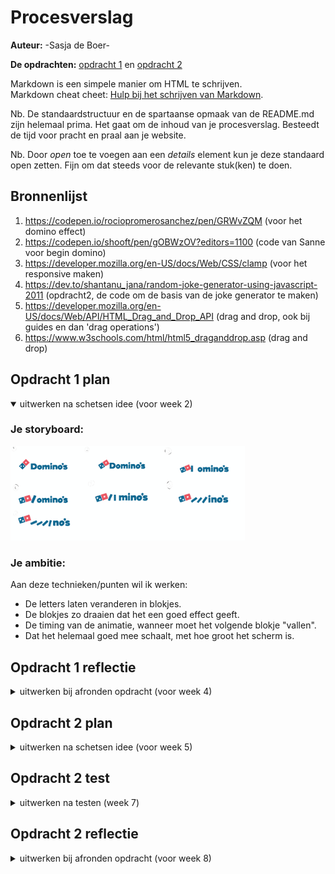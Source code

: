 # Procesverslag
**Auteur:** -Sasja de Boer-

**De opdrachten:** [opdracht 1](opdracht1/index.html) en [opdracht 2](opdracht2/index.html)


Markdown is een simpele manier om HTML te schrijven.  
Markdown cheat cheet: [Hulp bij het schrijven van Markdown](https://github.com/adam-p/markdown-here/wiki/Markdown-Cheatsheet).

Nb. De standaardstructuur en de spartaanse opmaak van de README.md zijn helemaal prima. Het gaat om de inhoud van je procesverslag. Besteedt de tijd voor pracht en praal aan je website.

Nb. Door *open* toe te voegen aan een *details* element kun je deze standaard open zetten. Fijn om dat steeds voor de relevante stuk(ken) te doen.



## Bronnenlijst
  1. https://codepen.io/rociopromerosanchez/pen/GRWvZQM (voor het domino effect)
  2. https://codepen.io/shooft/pen/gOBWzOV?editors=1100 (code van Sanne voor begin domino)
  2. https://developer.mozilla.org/en-US/docs/Web/CSS/clamp (voor het responsive maken)
  3. https://dev.to/shantanu_jana/random-joke-generator-using-javascript-2011 (opdracht2, de code om de basis van de joke generator te maken)
  4. https://developer.mozilla.org/en-US/docs/Web/API/HTML_Drag_and_Drop_API (drag and drop, ook bij guides en dan 'drag operations')
  5. https://www.w3schools.com/html/html5_draganddrop.asp (drag and drop)



## Opdracht 1 plan

<details open>
  <summary>uitwerken na schetsen idee (voor week 2)</summary>


  ### Je storyboard:
  <img src="readme-images/storyboard.svg" width="375px" alt="storyboard voor opdracht 1">


  ### Je ambitie: 
  Aan deze technieken/punten wil ik werken:
  - De letters laten veranderen in blokjes.
  - De blokjes zo draaien dat het een goed effect geeft.
  - De timing van de animatie, wanneer moet het volgende blokje "vallen".
  - Dat het helemaal goed mee schaalt, met hoe groot het scherm is.
 
</details>



## Opdracht 1 reflectie

<details>
  <summary>uitwerken bij afronden opdracht (voor week 4)</summary>


  ### Je uitkomst - karakteristiek screenshot(s):
  <img src="readme-images/resultaat.svg" width="375px" alt="uitomst opdracht 1">
  <img src="readme-images/resultaat-plat.svg" width="375px" alt="uitkomst opdracht 1">


  ### Dit ging goed/Heb ik geleerd: 
  Korte omschrijving met plaatje(s)
  - Ik heb geleerd hoe je uberhaupt een animatie moet maken. Ik snapte er vrij weinig van en ik heb veel moeten opzoeken en uitzoeken, allereerst om te begrijpen hoe alles werkt. Uiteindelijk snap ik het nu wel wat beter.
  - Wat ik ook heb geleerd is om het logo met before neer te zetten. Ik had eerst geen idee hoe ik dat logo daar ging krijgen, maar met before en background image is het uiteindelijk gelukt. Ook had ik nog nooit met gradient gewerkt, maar dit werkt goed voor mijn logo.

  <img src="readme-images/code-logo.svg" width="375px" alt="top">


  ### Dit was lastig/Is niet gelukt:
  Korte omschrijving met plaatje(s)
  - Het responsive maken, was eerst even last. Dit kwam omdat ik geen idee had hoe dit moest en dan wordt het ook lastig waar je op moet zoeken. Uiteindelijk herkende ik weer van de les hoe dit moest en toen kon ik beter zoeken en was het uiteindelijk helemaal niet zo lastig. Ik heb nu alleen dat het schaalt als je de breedte veranderd, maar zou dit eigenlijk ook wilen met de hoogte.


  <img src="readme-images/code-schalen.svg" width="375px" alt="bummer">
</details>



## Opdracht 2 plan

<details>
  <summary>uitwerken na schetsen idee (voor week 5)</summary>


  ### Je ontwerp:
  <img src="readme-images/wireflow.svg" width="375px" alt="ontwerp opdracht 2">


  ### Je ambitie: 
  Aan deze technieken/punten wil ik werken:
  - Dat de animatie start met een klik.
  - Dat de balletjes precies goed rollen en optijd stoppen en dan vallen.
  - Hoe je iets op een goede manier kan opslaan.
  - Hoe je een mop "random" kan kiezen en ook elke keer/dag een andere.
</details>



## Opdracht 2 test

<details>
  <summary>uitwerken na testen (week 7)</summary>

  Neem minimaal 5 bevindingen op:



  ### Bevinding 1:
  Omschrijving van wat er nog niet orde was (tekst en afbeeding(en)).

  #### oplossing:
  Beschrijving hoe je het hebt hebt opgelost of als het niet gelukt is hoe je het zou oplossen (tekst en afbeeding(en)).



  ### Bevinding 2:
  Omschrijving van wat er nog niet orde was (tekst en afbeeding(en)).

  #### oplossing:
  Beschrijving hoe je het hebt hebt opgelost of als het niet gelukt is hoe je het zou oplossen (tekst en afbeeding(en)).



  ### Bevinding 3:
  ...
</details>



## Opdracht 2 reflectie

<details>
  <summary>uitwerken bij afronden opdracht (voor week 8)</summary>

  ### Je uitkomst - karakteristiek screenshot(s):
  <img src="readme-images/dummy-plaatje.svg" width="375px" alt="uitkomst opdracht 2">


  ### Dit ging goed/Heb ik geleerd: 
  Korte omschrijving met plaatje(s)

  <img src="readme-images/dummy-plaatje.svg" width="375px" alt="top">


  ### Dit was lastig/Is niet gelukt:
  Ik had eerst het plan om met een balletje iets te doen, dit was meer mijn idee voor als het allemaal ging lukken. Maar ik vond het lastig om met de API een joke generator te maken en met het drag and drop. Daar heb ik zoveel tijd ingestoken dat het niet meer lukte om echt het idee met het balletje nog toe te voegen.

  <img src="readme-images/dummy-plaatje.svg" width="375px" alt="bummer">
</details>